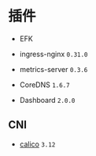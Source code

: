 # 插件

* EFK

* ingress-nginx `0.31.0`

* metrics-server `0.3.6`

* CoreDNS `1.6.7`

* Dashboard `2.0.0`

## CNI

* [calico](https://docs.projectcalico.org/v3.12/getting-started/kubernetes/installation/calico) `3.12`
